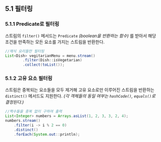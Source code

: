 ## 5.1 필터링

### 5.1.1 Predicate로 필터링

스트림의 `filter()` 메서드는 `Predicate` _(boolean을 반환하는 함수)_ 를 받아서 해당 조건을 만족하는 모든 요소를 가지는 스트림을 반환한다.

```java
//채식 요리들만 필터링
List<Dish> vegitarianMenu = menu.stream()
		.filter(Dish::isVegetarian)
		.collect(toList());
```

### 5.1.2 고유 요소 필터링

스트림은 중복되는 요소들을 모두 제거해 고유 요소로만 이루어진 스트림을 반환하는 `distinct()` 메서드도 지원한다. 
_(각 객체들의 동일 여부는 `hashCode()`, `equals()`로 결정된다.)_ 

```java
//짝수들을 중복 없이 구하여 출력
List<Integer> numbers = Arrays.asList(1, 2, 3, 3, 2, 4);
numbers.stream()
	.filter(i -> i % 2 == 0)
	.distinct()
	.forEach(System.out::println);
```

